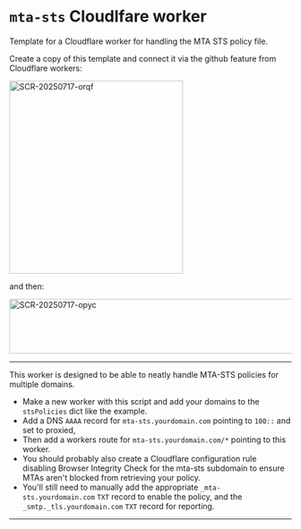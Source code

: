 # `mta-sts` Cloudlfare worker

Template for a Cloudflare worker for handling the MTA STS policy file.

Create a copy of this template and connect it via the github feature from Cloudflare workers:

<img width="310" height="345" alt="SCR-20250717-orqf" src="https://github.com/user-attachments/assets/1c7f2a72-4e21-4008-8826-67b45cbb2ade" />

and then: 

<img width="603" height="98" alt="SCR-20250717-opyc" src="https://github.com/user-attachments/assets/2d42550e-5f93-4d07-a9d0-d78aeb2ff11e" />


---

This worker is designed to be able to neatly handle MTA-STS policies for multiple domains.

- Make a new worker with this script and add your domains to the `stsPolicies` dict like the example.
- Add a DNS `AAAA` record for `mta-sts.yourdomain.com` pointing to `100::` and set to proxied,
- Then add a workers route for `mta-sts.yourdomain.com/*` pointing to this worker.
- You should probably also create a Cloudflare configuration rule disabling Browser Integrity Check for the mta-sts subdomain to ensure MTAs aren't blocked from retrieving your policy.
- You'll still need to manually add the appropriate `_mta-sts.yourdomain.com` `TXT` record to enable the policy, and the `_smtp._tls.yourdomain.com` `TXT` record for reporting.

---
